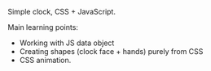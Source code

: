 Simple clock, CSS + JavaScript.

Main learning points:
* Working with JS data object
* Creating shapes (clock face + hands) purely from CSS
* CSS animation.
